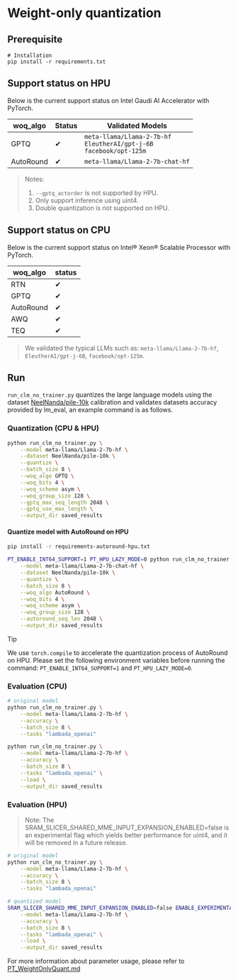 Weight-only quantization
===============

##  Prerequisite
```
# Installation
pip install -r requirements.txt
```

## Support status on HPU

Below is the current support status on Intel Gaudi AI Accelerator with PyTorch.

| woq_algo  | Status   | Validated Models                                                               |
|-----------|----------|--------------------------------------------------------------------------------|
|   GPTQ    | &#10004; | `meta-llama/Llama-2-7b-hf`<br/> `EleutherAI/gpt-j-6B`<br/> `facebook/opt-125m` |
| AutoRound | &#10004; | `meta-llama/Llama-2-7b-chat-hf`                                                |


> Notes:
> 1. `--gptq_actorder` is not supported by HPU.
> 2. Only support inference using uint4.
> 3. Double quantization is not supported on HPU.

## Support status on CPU

Below is the current support status on Intel® Xeon® Scalable Processor with PyTorch.


| woq_algo |   status |
|--------------|----------|
|       RTN      |  &#10004;  |
|       GPTQ     |  &#10004;  |
|       AutoRound|  &#10004;  |
|       AWQ      |  &#10004;  |
|       TEQ      |  &#10004;  |

> We validated the typical LLMs such as: `meta-llama/Llama-2-7b-hf`, `EleutherAI/gpt-j-6B`, `facebook/opt-125m`.


## Run

`run_clm_no_trainer.py` quantizes the large language models using the dataset [NeelNanda/pile-10k](https://huggingface.co/datasets/NeelNanda/pile-10k) calibration and validates datasets accuracy provided by lm_eval, an example command is as follows.

### Quantization (CPU & HPU)

```bash
python run_clm_no_trainer.py \
    --model meta-llama/Llama-2-7b-hf \
    --dataset NeelNanda/pile-10k \
    --quantize \
    --batch_size 8 \
    --woq_algo GPTQ \
    --woq_bits 4 \
    --woq_scheme asym \
    --woq_group_size 128 \
    --gptq_max_seq_length 2048 \
    --gptq_use_max_length \
    --output_dir saved_results
```

#### Quantize model with AutoRound on HPU
```bash
pip install -r requirements-autoround-hpu.txt

PT_ENABLE_INT64_SUPPORT=1 PT_HPU_LAZY_MODE=0 python run_clm_no_trainer.py \
    --model meta-llama/Llama-2-7b-chat-hf \
    --dataset NeelNanda/pile-10k \
    --quantize \
    --batch_size 8 \
    --woq_algo AutoRound \
    --woq_bits 4 \
    --woq_scheme asym \
    --woq_group_size 128 \
    --autoround_seq_len 2048 \
    --output_dir saved_results
```
> [!TIP]
> We use `torch.compile`  to accelerate the quantization process of AutoRound on HPU.
> Please set the following environment variables before running the command:
> `PT_ENABLE_INT64_SUPPORT=1` and `PT_HPU_LAZY_MODE=0`.


### Evaluation (CPU)

```bash
# original model
python run_clm_no_trainer.py \
    --model meta-llama/Llama-2-7b-hf \
    --accuracy \
    --batch_size 8 \
    --tasks "lambada_openai"

python run_clm_no_trainer.py \
    --model meta-llama/Llama-2-7b-hf \
    --accuracy \
    --batch_size 8 \
    --tasks "lambada_openai" \
    --load \
    --output_dir saved_results
``` 

### Evaluation (HPU)

> Note: The SRAM_SLICER_SHARED_MME_INPUT_EXPANSION_ENABLED=false is an experimental flag which yields better performance for uint4, and it will be removed in a future release.

```bash
# original model
python run_clm_no_trainer.py \
    --model meta-llama/Llama-2-7b-hf \
    --accuracy \
    --batch_size 8 \
    --tasks "lambada_openai"

# quantized model
SRAM_SLICER_SHARED_MME_INPUT_EXPANSION_ENABLED=false ENABLE_EXPERIMENTAL_FLAGS=1 python run_clm_no_trainer.py \
    --model meta-llama/Llama-2-7b-hf \
    --accuracy \
    --batch_size 8 \
    --tasks "lambada_openai" \
    --load \
    --output_dir saved_results
```

For more information about parameter usage, please refer to [PT_WeightOnlyQuant.md](https://github.com/intel/neural-compressor/blob/master/docs/source/3x/PT_WeightOnlyQuant.md)
